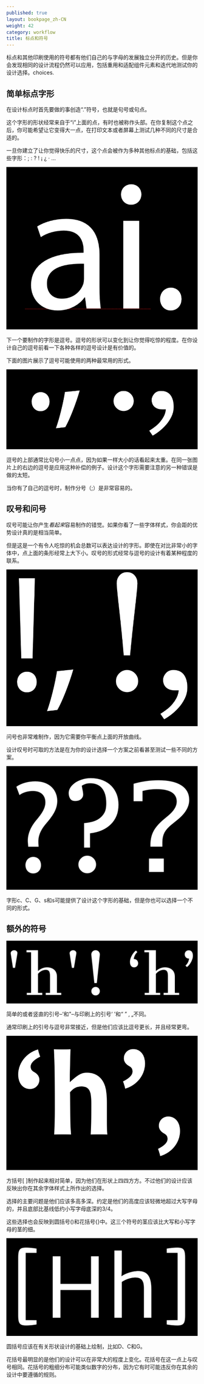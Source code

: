 ```yaml
---
published: true
layout: bookpage_zh-CN
weight: 42
category: workflow
title: 标点和符号
---
```


标点和其他印刷使用的符号都有他们自己的与字母的发展独立分开的历史。但是你会发现相同的设计流程仍然可以应用，包括重用和适配组件元素和迭代地测试你的设计选择。choices.

## 简单标点字形

在设计标点时首先要做的事创造“.”符号，也就是句号或句点。

这个字形的形状经常来自于“i”上面的点，有时也被称作头部。在你复制这个点之后，你可能希望让它变得大一点，在打印文本或者屏幕上测试几种不同的尺寸是合适的。

一旦你建立了让你觉得快乐的尺寸，这个点会被作为多种其他标点的基础，包括这些字形：; : ? ! ¡ ¿ · …

<img src="../en-US/images/period.png" alt="">

下一个要制作的字形是逗号。逗号的形状可以变化到让你觉得吃惊的程度。在你设计自己的逗号前看一下各种各样的逗号设计是有价值的。

下面的图片展示了逗号可能使用的两种最常用的形式。

<img src="../en-US/images/commas.png" alt="">

逗号的上部通常比句号小一点点，因为如果一样大小的话看起来太重。在同一张图片上的右边的逗号是应用这种补偿的例子。设计这个字形需要注意的另一种错误是做的太短。

当你有了自己的逗号时，制作分号（;）是非常容易的。

## 叹号和问号

叹号可能让你产生<em>看起来</em>容易制作的错觉。如果你看了一些字体样式，你会距的优势设计真的是相当简单。

但是这是一个有令人吃惊的机会总数可以表达设计的字形。即使在对比非常小的字体中，点上面的条形经常上大下小。叹号的形式经常与逗号的设计有着某种程度的联系。

<img src="../en-US/images/exclam.png" alt="">

问号也非常难制作，因为它需要你平衡点上面的开放曲线。

设计叹号时可取的方法是在为你的设计选择一个方案之前看甚至测试一些不同的方案。

<img src="../en-US/images/question%20marks.png" alt="">

字形c、C、G、s和s可能提供了设计这个字形的基础，但是你也可以选择一个不同的形式。

## 额外的符号

<img src="../en-US/images/3quotes.png" alt="">

简单的或者竖直的引号&ndash;‘和"&ndash;与印刷上的引号‘ ’和“ ” ‚ „不同。

通常印刷上的引号与逗号非常接近，但是他们应该比逗号更长，并且经常更弯。

<img src="../en-US/images/3quotes2.png" alt="">

方括号[ ]制作起来相对简单，因为他们在形状上四四方方。不过他们的设计应该反映出你在其余字体样式上所作出的选择。

选择的主要问题是他们应该多高多深。约定是他们的高度应该轻微地超过大写字母的，并且底部比基线低约小写字母底深的3/4。

这些选择也会反映到圆括号()和花括号{}中。这三个符号的茎应该比大写和小写字母的茎的细。

<img src="../en-US/images/1Brackets1.png" alt="">

圆括号应该在有关形状设计的基础上绘制，比如D、C和G。

花括号最明显的是他们的设计可以在非常大的程度上变化。花括号在这一点上与叹号相同。花括号的粗细分布可能类似数字的分布，因为它有时可能违反你在其余的设计中要遵循的规则。
